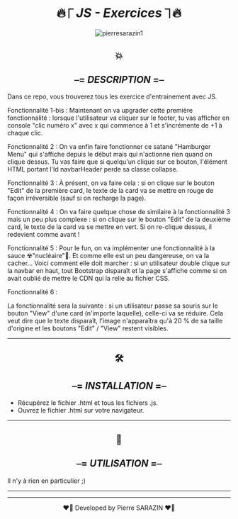 
<div align="center">

#  🔥⎾ _**JS - Exercices**_ ⏋🔥

</div>


<div align="center">
<img src ="https://media0.giphy.com/media/At5EyfK3n9g3rjca0I/200w.webp?cid=ecf05e4765wnojqis7m7p6ftg3pgmklwrdu6ctxfbxfmirbp&rid=200w.webp&ct=g" alt="pierresarazin1"  />
</div>


<div align="center">

## 💥
## ⎯= _**DESCRIPTION**_ =⎯

</div>
Dans ce repo, vous trouverez tous les exercice d'entrainement avec JS.

Fonctionnalité 1-bis :
Maintenant on va upgrader cette première fonctionnalité : lorsque l'utilisateur va cliquer sur le footer, tu vas afficher en console "clic numéro x" avec x qui commence à 1 et s'incrémente de +1 à chaque clic.


Fonctionnalité 2 :
On va enfin faire fonctionner ce satané "Hamburger Menu" qui s'affiche depuis le début mais qui n'actionne rien quand on clique dessus. 
Tu vas faire que si quelqu'un clique sur ce bouton, l'élément HTML portant l'Id navbarHeader perde sa classe collapse.


Fonctionnalité 3 :
À présent, on va faire cela : si on clique sur le bouton "Edit" de la première card, le texte de la card va se mettre en rouge de façon irréversible (sauf si on recharge la page).


Fonctionnalité 4 :
On va faire quelque chose de similaire à la fonctionnalité 3 mais un peu plus complexe : si on clique sur le bouton "Edit" de la deuxième card, le texte de la card va se mettre en vert. Si on re-clique dessus, il redevient comme avant ! 


Fonctionnalité 5 :
Pour le fun, on va implémenter une fonctionnalité à la sauce ☢"nucléaire"🤯. Et comme elle est un peu dangereuse, on va la cacher… Voici comment elle doit marcher : si un utilisateur double clique sur la navbar en haut, tout Bootstrap disparaît et la page s'affiche comme si on avait oublié de mettre le CDN qui la relie au fichier CSS. 


Fonctionnalité 6 :


La fonctionnalité sera la suivante : si un utilisateur passe sa souris sur le bouton "View" d'une card (n'importe laquelle), celle-ci va se réduire. Cela veut dire que le texte disparaît, l'image n'apparaîtra qu'à 20 % de sa taille d'origine et les boutons "Edit" / "View" restent visibles.

 ___
 
<div align="center">

## 🛠
## ⎯= _**INSTALLATION**_ =⎯ 

</div>

- Récupérez le fichier .html et tous les fichiers .js.
- Ouvrez le fichier .html sur votre navigateur.

 ___
<div align="center">

## 🚀
## ⎯= _**UTILISATION**_ =⎯ 

</div>
 


Il n'y à rien en particulier ;)
 ___
 ___

<p align="center">
❤️‍🔥 Developed by Pierre SARAZIN ❤️‍🔥
</p>


